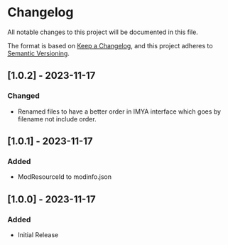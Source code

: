 # Changelog

All notable changes to this project will be documented in this file.

The format is based on [Keep a Changelog](https://keepachangelog.com/en/1.1.0/),
and this project adheres to [Semantic Versioning](https://semver.org/spec/v2.0.0.html).

## [1.0.2] - 2023-11-17

### Changed

- Renamed files to have a better order in IMYA interface which goes by filename not include order.

## [1.0.1] - 2023-11-17

### Added

- ModResourceId to modinfo.json

## [1.0.0] - 2023-11-17

### Added

- Initial Release